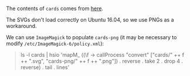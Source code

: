 The contents of `cards` comes from [here](https://www.me.uk/cards/').

The SVGs don't load correctly on Ubuntu 16.04, so we use PNGs as a workaround.

We can use `ImageMagick` to populate `cards-png` (it may be necessary to modify `/etc/ImageMagick-6/policy.xml`):
> ls -l cards | hsio 'mapM_ ((\f -> callProcess "convert" ["cards/" ++ f ++ ".svg", "cards-png/" ++ f ++ ".png"]) . reverse . take 2 . drop 4 . reverse) . tail . lines'

